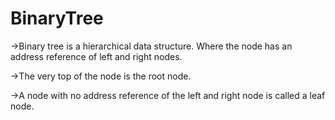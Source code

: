 # BinaryTree
->Binary tree is a hierarchical data structure. Where the node has an address reference of left and right nodes.

->The very top of the node is the root node.

->A node with no address reference of the left and right node is called a leaf node. 
